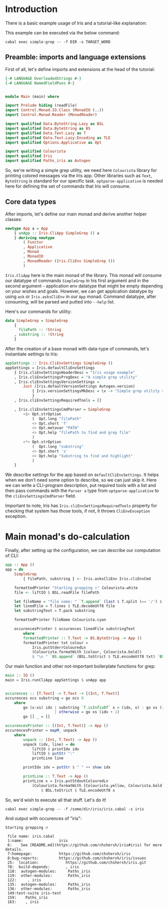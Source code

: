 # Introduction

There is a basic example usage of Iris and a tutorial-like explanation:

This example can be executed via the below command:

```shell
cabal exec simple-grep -- -f DIR -s TARGET_WORD
```

## Preamble: imports and language extensions

First of all, let's define imports and extensions at the head of the tutorial:

```haskell
{-# LANGUAGE OverloadedStrings #-}
{-# LANGUAGE NamedFieldPuns #-}


module Main (main) where

import Prelude hiding (readFile)
import Control.Monad.IO.Class (MonadIO (..))
import Control.Monad.Reader (MonadReader)

import qualified Data.ByteString.Lazy as BSL
import qualified Data.ByteString as BS
import qualified Data.Text.Lazy as T
import qualified Data.Text.Lazy.Encoding as TLE
import qualified Options.Applicative as Opt

import qualified Colourista
import qualified Iris
import qualified Paths_iris as Autogen
```

So, we're writing a simple grep utility, we need here `Colourista` library for printing colored messages via the Iris app. Other libraries such as `Text`, `ByteString` is standard for our specific task. `optparse-applicative` is needed here for defining the set of commands that Iris will consume.

## Core data types

After imports, let's define our main monad and derive another helper classes:

```haskell
newtype App a = App
    { unApp :: Iris.CliApp SimpleGrep () a
    } deriving newtype
        ( Functor
        , Applicative
        , Monad
        , MonadIO
        , MonadReader (Iris.CliEnv SimpleGrep ())
        )
```

`Iris.CliApp` here is the main monad of the library. This monad will consume our datatype of commands `SimpleGrep` in his first argument and in the second argument - application env datatype that might be empty depending on your wishes and goals. However, we can get application datatype by using `ask` or `Iris.asksCliEnv` in our `App` monad. Command datatype, after consuming, will be parsed and putted into `--help` list.

Here's our commands for utility:

```haskell
data SimpleGrep = SimpleGrep
    {
      filePath :: !String
    , substring :: !String
    }
```

After the creation of a base monad with data-type of commands, let's instantiate settings to Iris:

```haskell
appSettings :: Iris.CliEnvSettings SimpleGrep ()
appSettings = Iris.defaultCliEnvSettings
    { Iris.cliEnvSettingsHeaderDesc = "Iris usage example"
    , Iris.cliEnvSettingsProgDesc = "A simple grep utility"
    , Iris.cliEnvSettingsVersionSettings =
        Just (Iris.defaultVersionSettings Autogen.version)
            { Iris.versionSettingsMkDesc = \v -> "Simple grep utility v" <> v
            }
    , Iris.cliEnvSettingsRequiredTools = []

    , Iris.cliEnvSettingsCmdParser = SimpleGrep
        <$> Opt.strOption
            (  Opt.long "filePath"
            <> Opt.short 'f'
            <> Opt.metavar "PATH"
            <> Opt.help "filePath to find and grep file"
            )
        <*> Opt.strOption
            (  Opt.long "substring"
            <> Opt.short 's'
            <> Opt.help "Substring to find and highlight"
            )
    }
```

We describe settings for the app based on `defaultCliEnvSettings`. It helps when we don't need some option to describe, so we can just skip it. Here we can write a CLI-program description, put required tools with a list and then pass commands with the `Parser a` type from `optparse-applicative` to the `cliEnvSettingsCmdParser` field.

Important to note, Iris has `Iris.cliEnvSettingsRequiredTools` property for checking that system has those tools, if not, it throws `CliEnvException` exception.

# Main monad's do-calculation

Finally, after setting up the configuration, we can describe our computation of CLI:

```haskell
app :: App ()
app = do
    SimpleGrep 
        { filePath, substring } <- Iris.asksCliEnv Iris.cliEnvCmd

    formattedPrinter "Starting grepping 🔥" Colourista.white
    file <- liftIO $ BSL.readFile filePath

    let fileName = "file name: " `T.append` (last $ T.split (== '/') $ T.pack filePath)
    let linedFile = T.lines $ TLE.decodeUtf8 file
    let substringText = T.pack substring

    formattedPrinter fileName Colourista.cyan

    occurencesPrinter $ occurences linedFile substringText
        where
        formattedPrinter :: T.Text -> BS.ByteString -> App ()
        formattedPrinter txt colour =
            Iris.putStderrColouredLn
            (Colourista.formatWith [colour, Colourista.bold])
            $ "\n " `BS.append` (BSL.toStrict $ TLE.encodeUtf8 txt) `BS.append` " "
```

Our main function and other not-important boilerplate functions for grep:

```haskell
main :: IO ()
main = Iris.runCliApp appSettings $ unApp app


occurences :: [T.Text] -> T.Text -> [(Int, T.Text)]
occurences ocs substring = go ocs 0
    where
        go (x:xs) idx | substring `T.isInfixOf` x = (idx, x) : go xs (idx + 1)
                      | otherwise = go xs (idx + 1)
        go [] _ = []

occurencesPrinter :: [(Int, T.Text)] -> App ()
occurencesPrinter = mapM_ unpack
    where
        unpack :: (Int, T.Text) -> App ()
        unpack (idx, line) = do
            liftIO $ printIdx idx
            liftIO $ putStr ":"
            printLine line

        printIdx idx = putStr $ " " ++ show idx

        printLine :: T.Text -> App ()
        printLine x = Iris.putStdoutColouredLn
            (Colourista.formatWith [Colourista.yellow, Colourista.bold])
                $ BSL.toStrict $ TLE.encodeUtf8 x
```

So, we'd wish to execute all that stuff. Let's do it!

```shell
cabal exec simple-grep -- -f /some/dir/iris/iris.cabal -s iris
```

And output with occurences of "iris":

```
Starting grepping 🔥 

 file name: iris.cabal 
 1:name:                iris
 6:    See [README.md](https://github.com/chshersh/iris#iris) for more details.
 7:homepage:            https://github.com/chshersh/iris
 8:bug-reports:         https://github.com/chshersh/iris/issues
 25:  location:            https://github.com/chshersh/iris.git
 78:  build-depends:       , iris
 118:  autogen-modules:     Paths_iris
 119:  other-modules:       Paths_iris
 122:     , iris
 135:  autogen-modules:     Paths_iris
 136:  other-modules:       Paths_iris
 149:test-suite iris-test
 159:    Paths_iris
 163:    , iris
```